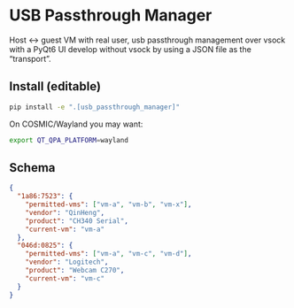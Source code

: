 <!--
    Copyright 2022-2025 TII (SSRC) and the Ghaf contributors
    SPDX-License-Identifier: CC-BY-SA-4.0
-->

# USB Passthrough Manager

Host ↔ guest VM with real user, usb passthrough management over vsock with a PyQt6 UI
develop without vsock by using a JSON file as the “transport”.

## Install (editable)
```bash
pip install -e ".[usb_passthrough_manager]"
```

On COSMIC/Wayland you may want:

```bash
export QT_QPA_PLATFORM=wayland
```

## Schema

```json
{
  "1a86:7523": {
    "permitted-vms": ["vm-a", "vm-b", "vm-x"],
    "vendor": "QinHeng",
    "product": "CH340 Serial",
    "current-vm": "vm-a"
  },
  "046d:0825": {
    "permitted-vms": ["vm-a", "vm-c", "vm-d"],
    "vendor": "Logitech",
    "product": "Webcam C270",
    "current-vm": "vm-c"
  }
}

```
